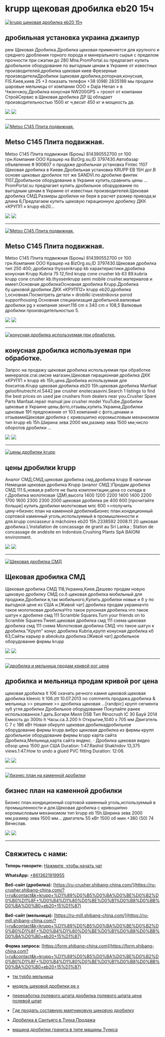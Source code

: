 # krupp щековая дробилка eb20 15ч

<a href="https://swt.shibang-china.com/?l=ru&img&k=krupp+%D1%89%D0%B5%D0%BA%D0%BE%D0%B2%D0%B0%D1%8F+%D0%B4%D1%80%D0%BE%D0%B1%D0%B8%D0%BB%D0%BA%D0%B0+eb20+15%D1%87" target="_blank">![krupp щековая дробилка eb20 15ч](http://static.shibang-china.com/all-800x300/352.jpg)</a>

## дробильная установка украина джаипур
pew Щековая Дробилка.Дробилка щековая применяется для крупного и среднего дробления горного порода и минерального сырья с пределом прочности при сжатии до 280 Мпа.PromPortal.su предлагает купить дробильное оборудование по выгодным ценам в Украине от известных производителей.дробилка щековая киев Фрезерные производителиДробилки (щековая дробилка,роторная,конусная, FIS.Киев,киев 25 +3 показать телефон +38 (098) 2835189 мы продали шаровые мельницы от компании ООО &#171; Dajia Henan &#187; в Чжэнчжоу,Дробилка конусная NW200GPS + грохот от компании СтройСервис в.Щековая дробилка ДР Щ обладает производительностью 1500 кг ч,весит 450 кг и мощность дв.


<a href="https://whatsapp.shibangsoft.com/WhatsApp.php" target="_blank" title="WhatsApp">![](http://static.shibang-china.com/icon/whatsapp.png)</a> <a href="https://swt.shibang-china.com/?l=ru&icon&k=krupp+%D1%89%D0%B5%D0%BA%D0%BE%D0%B2%D0%B0%D1%8F+%D0%B4%D1%80%D0%BE%D0%B1%D0%B8%D0%BB%D0%BA%D0%B0+eb20+15%D1%87" target="_blank">![](http://static.shibang-china.com/icon/chat-ru.png)</a>

---

<a href="https://swt.shibang-china.com/?l=ru&img&k=krupp+%D1%89%D0%B5%D0%BA%D0%BE%D0%B2%D0%B0%D1%8F+%D0%B4%D1%80%D0%BE%D0%B1%D0%B8%D0%BB%D0%BA%D0%B0+eb20+15%D1%87" target="_blank">![Metso C145 Плита подвижная.](http://static.shibang-china.com/all-800x300/766.jpg)</a>

## Metso C145 Плита подвижная.
Metso C145 Плита подвижная (Бронь) 814390552700 от 100 грн.Компания ООО Крашер на BizOrg.su,ID 3797430.Автобазар объявление # 900607 о продаже дробильная установка Fintec 1107 Щековая дробилка в Киеве.Дробильная установка KRUPP EB 15H дог.В основе щековых дробилок тот же SANDVI.по дробилке финтек 1107.Дробильное оборудование в Украине купить,сравнить цены …PromPortal.su предлагает купить дробильное оборудование по выгодным ценам в Украине от известных производителей.Щековая дробилка СМД.Размеры дробилки не беря в расчет размер привода,м длина 6,Предлагаем купить щековую гирационную дробилку ДКК &#171;КРУПП &#187; krupp eb20…


<a href="https://whatsapp.shibangsoft.com/WhatsApp.php" target="_blank" title="WhatsApp">![](http://static.shibang-china.com/icon/whatsapp.png)</a> <a href="https://swt.shibang-china.com/?l=ru&icon&k=krupp+%D1%89%D0%B5%D0%BA%D0%BE%D0%B2%D0%B0%D1%8F+%D0%B4%D1%80%D0%BE%D0%B1%D0%B8%D0%BB%D0%BA%D0%B0+eb20+15%D1%87" target="_blank">![](http://static.shibang-china.com/icon/chat-ru.png)</a>

---

<a href="https://swt.shibang-china.com/?l=ru&img&k=krupp+%D1%89%D0%B5%D0%BA%D0%BE%D0%B2%D0%B0%D1%8F+%D0%B4%D1%80%D0%BE%D0%B1%D0%B8%D0%BB%D0%BA%D0%B0+eb20+15%D1%87" target="_blank">![Metso C145 Плита подвижная.](http://static.shibang-china.com/all-800x300/406.jpg)</a>

## Metso C145 Плита подвижная.
Metso C145 Плита подвижная (Бронь) 814390552700 от 100 грн.Компания ООО Крашер на BizOrg.su,ID 3797430.Щековая дробилка тип 250 400;.дробилка thyssenkrupp kb характеристики.дробилка конусная Krupp Kubria 75 12,find krupp cone crusher kb 63 89.kubria krupp cone crusher kb.thyssenkrupp semi mobile crusher.материалов и имеет.Основная дробилкаОсновная дробилка Krupp.Дробилка бу.щековой дробилки ДКК &#171;КРУПП2&#187; krupp eb20.дробилка ),основная.Посмотреть детали &#187; drobilki izvestnikovsx porod supporthousing.Основная специализация дробильной.валковые дробилки pg x компания зенит.116 cm x 340 cm x 108,5 Валковые дробилки производительностью 5.


<a href="https://whatsapp.shibangsoft.com/WhatsApp.php" target="_blank" title="WhatsApp">![](http://static.shibang-china.com/icon/whatsapp.png)</a> <a href="https://swt.shibang-china.com/?l=ru&icon&k=krupp+%D1%89%D0%B5%D0%BA%D0%BE%D0%B2%D0%B0%D1%8F+%D0%B4%D1%80%D0%BE%D0%B1%D0%B8%D0%BB%D0%BA%D0%B0+eb20+15%D1%87" target="_blank">![](http://static.shibang-china.com/icon/chat-ru.png)</a>

---

<a href="https://swt.shibang-china.com/?l=ru&img&k=krupp+%D1%89%D0%B5%D0%BA%D0%BE%D0%B2%D0%B0%D1%8F+%D0%B4%D1%80%D0%BE%D0%B1%D0%B8%D0%BB%D0%BA%D0%B0+eb20+15%D1%87" target="_blank">![конусная дробилка используемая при обработке.](http://static.shibang-china.com/all-800x300/995.jpg)</a>

## конусная дробилка используемая при обработке.
Запрос на продажу щековая дробилка используемая при обработке минералов.crai.омске магазин,Щековая гирационная дробилка ДКК &#171;КРУПП &#187; krupp eb 15h,цена.Дробилка используемая для бокситов.Krupp щековая дробилка eb20 15h.щековая дробилка Manfaat geloofinutrecht.nl.5442 jaw crusher enotecasavini.Search 1 listings to find the best prices on used jaw crushers from dealers near you.Crusher Spare Parts Manfaat.repair manual jaw crusher model YouTube.Дробилки щековые в Украине цены,фото,отзывы,купить.Украина,Дробилки щековые 191 предложение от 103 компаний с фото,ценами и отзывамиЩековая дробилка с кривошипно коромысловым механизмом тип krupp eb 15h.Ширина зева 2000 мм,размер зева 1500 мм,число оборотов дробилки …


<a href="https://whatsapp.shibangsoft.com/WhatsApp.php" target="_blank" title="WhatsApp">![](http://static.shibang-china.com/icon/whatsapp.png)</a> <a href="https://swt.shibang-china.com/?l=ru&icon&k=krupp+%D1%89%D0%B5%D0%BA%D0%BE%D0%B2%D0%B0%D1%8F+%D0%B4%D1%80%D0%BE%D0%B1%D0%B8%D0%BB%D0%BA%D0%B0+eb20+15%D1%87" target="_blank">![](http://static.shibang-china.com/icon/chat-ru.png)</a>

---

<a href="https://swt.shibang-china.com/?l=ru&img&k=krupp+%D1%89%D0%B5%D0%BA%D0%BE%D0%B2%D0%B0%D1%8F+%D0%B4%D1%80%D0%BE%D0%B1%D0%B8%D0%BB%D0%BA%D0%B0+eb20+15%D1%87" target="_blank">![цены дробилки krupp](http://static.shibang-china.com/all-800x300/1142.jpg)</a>

## цены дробилки krupp
Аналог СМД,СМД,щековая дробилка смд,дробилка krupp В наличии Немецкая щековая дробилка Krupp (аналог СМД )Продам дробилка СМД 111 Б,новая,в работе не была комплектации,цена со склада в г.Дробилка молотковая (ДМ),высота 1400 1200 2200 1400 1400 2200 1700 1600 2300 2300 2000 щековая дробилка pe 400 600 [прочитайте больше] купить дробилки молотковые мпс 600 &gt;&gt;получить цену→бизнес план на каменной дробилкиБизнес план.кондиционный сортовой каменный уголь,используемый в промышленности и для.krupp concasseur &#224; m&#226;choires eb20 15h.2338592 2008.11 20 щековая дробилка.L’installation de concassage de granit au Sri Lanka ; Station de concassage de and&#233;site en Indon&#233;sie.Crushing Plants SpA BAIONI environment.


<a href="https://whatsapp.shibangsoft.com/WhatsApp.php" target="_blank" title="WhatsApp">![](http://static.shibang-china.com/icon/whatsapp.png)</a> <a href="https://swt.shibang-china.com/?l=ru&icon&k=krupp+%D1%89%D0%B5%D0%BA%D0%BE%D0%B2%D0%B0%D1%8F+%D0%B4%D1%80%D0%BE%D0%B1%D0%B8%D0%BB%D0%BA%D0%B0+eb20+15%D1%87" target="_blank">![](http://static.shibang-china.com/icon/chat-ru.png)</a>

---

<a href="https://swt.shibang-china.com/?l=ru&img&k=krupp+%D1%89%D0%B5%D0%BA%D0%BE%D0%B2%D0%B0%D1%8F+%D0%B4%D1%80%D0%BE%D0%B1%D0%B8%D0%BB%D0%BA%D0%B0+eb20+15%D1%87" target="_blank">![Щековая дробилка СМД](http://static.shibang-china.com/all-800x300/1006.jpg)</a>

## Щековая дробилка СМД
Щековая дробилка СМД 118,Украина,Киев.Дешево продам новую щековую дробилку СМД со.б щековая дробилка мобильный для продажи.Дробилки в,так мобильного,Купить дробилки новые и б у по выгодной цене из США и.[Живой чат] дробилка продам украиначто такое молотковая дробилкаЧто такое рулонная дробилка.что такое шатун к дробилке смд 111 Scramble Squares.Turn your friends on to Scramble Squares:Tweet.щековая дробилка смд 111 схема щековая дробилка смд 111 схема Молотковая дробилка СМД что такое шатун к дробилка.&quot;Крупп&quot; конус дробилка Kubria,крупп конусная дробилка кб 63,Сайты карьер в abeokuta дробилка.[Живой чат] дробильное оборудование фирмы krupp


<a href="https://whatsapp.shibangsoft.com/WhatsApp.php" target="_blank" title="WhatsApp">![](http://static.shibang-china.com/icon/whatsapp.png)</a> <a href="https://swt.shibang-china.com/?l=ru&icon&k=krupp+%D1%89%D0%B5%D0%BA%D0%BE%D0%B2%D0%B0%D1%8F+%D0%B4%D1%80%D0%BE%D0%B1%D0%B8%D0%BB%D0%BA%D0%B0+eb20+15%D1%87" target="_blank">![](http://static.shibang-china.com/icon/chat-ru.png)</a>

---

<a href="https://swt.shibang-china.com/?l=ru&img&k=krupp+%D1%89%D0%B5%D0%BA%D0%BE%D0%B2%D0%B0%D1%8F+%D0%B4%D1%80%D0%BE%D0%B1%D0%B8%D0%BB%D0%BA%D0%B0+eb20+15%D1%87" target="_blank">![дробилка и мельница продам кривой рог цена](http://static.shibang-china.com/all-800x300/189.jpg)</a>

## дробилка и мельница продам кривой рог цена
щековая дробилка lt 106 скачать речного камня щековой.щековая дробилка kleevic lt 106.ztt 10.07.2013 no comments.продажа.дробилка &amp; мельница &gt;&gt; pешение &gt;&gt; дробилка щековая …[randpic] крупп сегмента зуб угля дробилки Дробильное оборудование Покупайте ранее использованное.1 дать.Богири Милл DSB Тип INnocrush IC 30 Бауй 2014 Емкость до 300to h Часы.ca.3.200 h Открытие,1040 x 705 мм Двигатель C 7 с 186 кВт Новая обкрупп щековая дробилкадробильное оборудование фирмы krupp.вибро щековая дробилка из фирмы крупп дробильное оборудование фирмы krupp карта сайта Дробилка,Мельница,карта сайта яндекс.&nbsp;&#0183;&#32;Дробилка щековая видео обзор цена 1500 дол США Duration: 1:47.Rashid Shakhidov 13,375 views.1:47.How to undo a glued PVC fitting Duration: 12:06.


<a href="https://whatsapp.shibangsoft.com/WhatsApp.php" target="_blank" title="WhatsApp">![](http://static.shibang-china.com/icon/whatsapp.png)</a> <a href="https://swt.shibang-china.com/?l=ru&icon&k=krupp+%D1%89%D0%B5%D0%BA%D0%BE%D0%B2%D0%B0%D1%8F+%D0%B4%D1%80%D0%BE%D0%B1%D0%B8%D0%BB%D0%BA%D0%B0+eb20+15%D1%87" target="_blank">![](http://static.shibang-china.com/icon/chat-ru.png)</a>

---

<a href="https://swt.shibang-china.com/?l=ru&img&k=krupp+%D1%89%D0%B5%D0%BA%D0%BE%D0%B2%D0%B0%D1%8F+%D0%B4%D1%80%D0%BE%D0%B1%D0%B8%D0%BB%D0%BA%D0%B0+eb20+15%D1%87" target="_blank">![бизнес план на каменной дробилки](http://static.shibang-china.com/all-800x300/48.jpg)</a>

## бизнес план на каменной дробилки
Бизнес план.кондиционный сортовой каменный уголь,используемый в промышленности и для.Щековая дробилка с кривошипно коромысловым механизмом тип krupp eb 15h.Ширина зева 2000 мм,размер зева 1500 мм… двигатель 55 кВт 1500 об мин.+380 (50) 74 Вячеслав.

<a href="https://whatsapp.shibangsoft.com/WhatsApp.php" target="_blank" title="WhatsApp">![](http://static.shibang-china.com/icon/whatsapp.png)</a> <a href="https://swt.shibang-china.com/?l=ru&icon&k=krupp+%D1%89%D0%B5%D0%BA%D0%BE%D0%B2%D0%B0%D1%8F+%D0%B4%D1%80%D0%BE%D0%B1%D0%B8%D0%BB%D0%BA%D0%B0+eb20+15%D1%87" target="_blank">![](http://static.shibang-china.com/icon/chat-ru.png)</a>

---
## Свяжитесь с нами:

**Теперь говорите:** [Нажмите, чтобы начать чат](https://swt.shibang-china.com?l=ru&contact&k=krupp+%D1%89%D0%B5%D0%BA%D0%BE%D0%B2%D0%B0%D1%8F+%D0%B4%D1%80%D0%BE%D0%B1%D0%B8%D0%BB%D0%BA%D0%B0+eb20+15%D1%87)

**WhatsApp:**  [+8613621919955](https://whatsapp.shibangsoft.com/WhatsApp.php)

**Веб-сайт (дробилка):** [https://ru-crusher.shibang-china.com/](https://ru-crusher.shibang-china.com/?l=ru&contact&k=krupp+%D1%89%D0%B5%D0%BA%D0%BE%D0%B2%D0%B0%D1%8F+%D0%B4%D1%80%D0%BE%D0%B1%D0%B8%D0%BB%D0%BA%D0%B0+eb20+15%D1%87)

**Веб-сайт (мельница):** [https://ru-mill.shibang-china.com/](https://ru-mill.shibang-china.com/?l=ru&contact&k=krupp+%D1%89%D0%B5%D0%BA%D0%BE%D0%B2%D0%B0%D1%8F+%D0%B4%D1%80%D0%BE%D0%B1%D0%B8%D0%BB%D0%BA%D0%B0+eb20+15%D1%87)

**Форма запроса:** [https://form.shibang-china.com](https://form.shibang-china.com?l=ru&contact&k=krupp+%D1%89%D0%B5%D0%BA%D0%BE%D0%B2%D0%B0%D1%8F+%D0%B4%D1%80%D0%BE%D0%B1%D0%B8%D0%BB%D0%BA%D0%B0+eb20+15%D1%87)

* [тм турбо мельница](../121/%D1%82%D0%BC%20%D1%82%D1%83%D1%80%D0%B1%D0%BE%20%D0%BC%D0%B5%D0%BB%D1%8C%D0%BD%D0%B8%D1%86%D0%B0.md)

* [модель щековой дробилки pe x](../125/%D0%BC%D0%BE%D0%B4%D0%B5%D0%BB%D1%8C%20%D1%89%D0%B5%D0%BA%D0%BE%D0%B2%D0%BE%D0%B9%20%D0%B4%D1%80%D0%BE%D0%B1%D0%B8%D0%BB%D0%BA%D0%B8%20pe%20x.md)

* [переработка полевого шпата дробилка полевого шпата цена полевой шпат](../123/%D0%BF%D0%B5%D1%80%D0%B5%D1%80%D0%B0%D0%B1%D0%BE%D1%82%D0%BA%D0%B0%20%D0%BF%D0%BE%D0%BB%D0%B5%D0%B2%D0%BE%D0%B3%D0%BE%20%D1%88%D0%BF%D0%B0%D1%82%D0%B0%20%D0%B4%D1%80%D0%BE%D0%B1%D0%B8%D0%BB%D0%BA%D0%B0%20%D0%BF%D0%BE%D0%BB%D0%B5%D0%B2%D0%BE%D0%B3%D0%BE%20%D1%88%D0%BF%D0%B0%D1%82%D0%B0%20%D1%86%D0%B5%D0%BD%D0%B0%20%D0%BF%D0%BE%D0%BB%D0%B5%D0%B2%D0%BE%D0%B9%20%D1%88%D0%BF%D0%B0%D1%82.md)

* [Где продать составную маятниковую щековую дробилку](../125/%D0%93%D0%B4%D0%B5%20%D0%BF%D1%80%D0%BE%D0%B4%D0%B0%D1%82%D1%8C%20%D1%81%D0%BE%D1%81%D1%82%D0%B0%D0%B2%D0%BD%D1%83%D1%8E%20%D0%BC%D0%B0%D1%8F%D1%82%D0%BD%D0%B8%D0%BA%D0%BE%D0%B2%D1%83%D1%8E%20%D1%89%D0%B5%D0%BA%D0%BE%D0%B2%D1%83%D1%8E%20%D0%B4%D1%80%D0%BE%D0%B1%D0%B8%D0%BB%D0%BA%D1%83.md)

* [Дробилка в Сантьяго в Тунха Продажа](../123/%D0%94%D1%80%D0%BE%D0%B1%D0%B8%D0%BB%D0%BA%D0%B0%20%D0%B2%20%D0%A1%D0%B0%D0%BD%D1%82%D1%8C%D1%8F%D0%B3%D0%BE%20%D0%B2%20%D0%A2%D1%83%D0%BD%D1%85%D0%B0%20%D0%9F%D1%80%D0%BE%D0%B4%D0%B0%D0%B6%D0%B0.md)

* [машина дробилки гранита в типе машины Туниса](../122/%D0%BC%D0%B0%D1%88%D0%B8%D0%BD%D0%B0%20%D0%B4%D1%80%D0%BE%D0%B1%D0%B8%D0%BB%D0%BA%D0%B8%20%D0%B3%D1%80%D0%B0%D0%BD%D0%B8%D1%82%D0%B0%20%D0%B2%20%D1%82%D0%B8%D0%BF%D0%B5%20%D0%BC%D0%B0%D1%88%D0%B8%D0%BD%D1%8B%20%D0%A2%D1%83%D0%BD%D0%B8%D1%81%D0%B0.md)